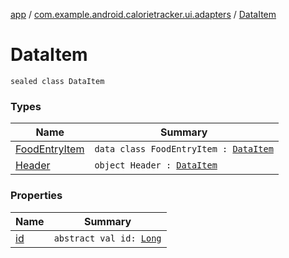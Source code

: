 [app](../../index.md) / [com.example.android.calorietracker.ui.adapters](../index.md) / [DataItem](./index.md)

# DataItem

`sealed class DataItem`

### Types

| Name | Summary |
|---|---|
| [FoodEntryItem](-food-entry-item/index.md) | `data class FoodEntryItem : `[`DataItem`](./index.md) |
| [Header](-header/index.md) | `object Header : `[`DataItem`](./index.md) |

### Properties

| Name | Summary |
|---|---|
| [id](id.md) | `abstract val id: `[`Long`](https://kotlinlang.org/api/latest/jvm/stdlib/kotlin/-long/index.html) |
